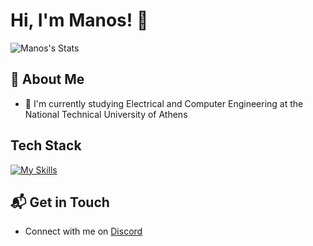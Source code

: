 # Hi, I'm Manos! 👋

![Manos's Stats](https://github-readme-stats.vercel.app/api?username=ntua-el20156&theme=vue-dark&show_icons=true&hide_border=true&count_private=true)

## 🚀 About Me

- 🔭 I'm currently studying Electrical and Computer Engineering at the National Technical University of Athens

## Tech Stack
[![My Skills](https://skillicons.dev/icons?i=js,ts,pnpm,java,c,cpp,linux,docker,git,mysql,postgres,mongodb&perline=3)](https://skillicons.dev)

## 📬 Get in Touch

- Connect with me on [Discord](https://discordapp.com/users/512988660396982283)

